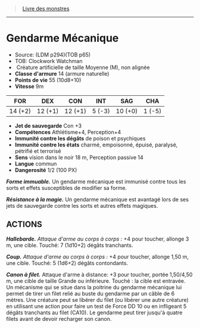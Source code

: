 ﻿> [Livre des monstres](tome_of_beasts_old.md)

---

# Gendarme Mécanique

- Source: (LDM p294)(TOB p65)
- TOB: Clockwork Watchman
-  Créature artificielle de taille Moyenne (M), non alignée
- **Classe d'armure** 14 (armure naturelle)
- **Points de vie** 55 (10d8+10)
- **Vitesse** 9m

|FOR|DEX|CON|INT|SAG|CHA|
|---|---|---|---|---|---|
|14 (+2)|12 (+1)|12 (+1)|5 (-3)|10 (+0)|1 (-5)|

- **Jet de sauvegarde** Con +3
- **Compétences** Athlétisme+4, Perception+4
- **Immunité contre les dégâts** de poison et psychiques
- **Immunité contre les états** charmé, empoisonné, épuisé, paralysé, pétrifié et terrorisé
- **Sens** vision dans le noir 18 m, Perception passive 14
- **Langue** commun
- **Dangerosité** 1/2 (100 PX)

**_Forme immuable._** Un gendarme mécanique est immunisé contre tous les sorts et effets susceptibles de modifier sa forme.

**_Résistance à la magie._** Un gendarme mécanique est avantagé lors de ses jets de sauvegarde contre les sorts et autres effets magiques.

## ACTIONS

**_Hallebarde._** _Attaque d'arme au corps à corps :_ +4 pour toucher, allonge 3 m, une cible. Touché: 7 (1d10+2) dégâts tranchants.

**_Coup._** _Attaque d'arme au corps à corps :_ +4 pour toucher, allonge 1,50 m, une cible. Touché: 5 (1d6+2) dégâts contondants.

**_Canon à filet._** Attaque d'arme à distance: +3 pour toucher, portée 1,50/4,50 m, une cible de taille Grande ou inférieure. Touché : la cible est entravée. Un mécanisme qui se situe dans la poitrine du gendarme mécanique lui permet de tirer un filet relié au buste du gendarme par un câble de 6 mètres. Une créature peut se libérer du filet (ou libérer une autre créature) en utilisant une action pour faire un test de Force DD 10 ou en infligeant 5 dégâts tranchants au filet (CA10). Le gendarme peut tirer jusqu'à quatre filets avant de devoir recharger son canon.

